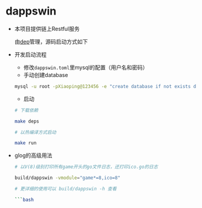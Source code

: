 # dappswin

<!-- TODO -->
- 本项目提供链上Restful服务

    由[dep](https://github.com/golang/dep)管理，源码启动方式如下

- 开发启动流程

    - 修改`dappswin.toml`里mysql的配置（用户名和密码）
    - 手动创建database
    
    ```bash
    mysql -u root -pXiaoping@123456 -e "create database if not exists dappswin;"
    ```
    - 启动

    ```bash
    # 下载依赖
    
    make deps

    # 以热编译方式启动
    
    make run
    ```

- glog的高级用法

    ```bash
    # 以V(8)级别打印所有game开头的go文件日志，还打印ico.go的日志

    build/dappswin -vmodule="game*=8,ico=8"

    # 更详细的使用可以 build/dappswin -h 查看

    ```bash